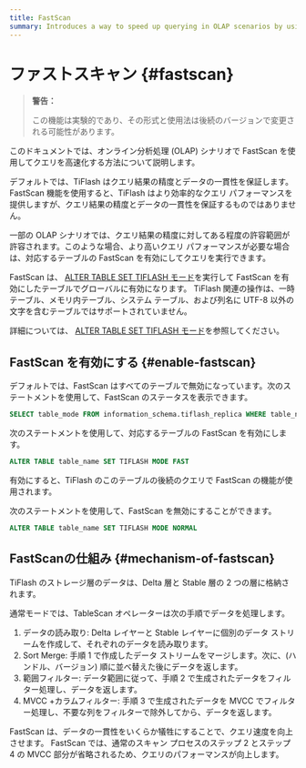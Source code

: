 ```yaml
---
title: FastScan
summary: Introduces a way to speed up querying in OLAP scenarios by using FastScan.
---
```


# ファストスキャン {#fastscan}

> **警告：**
>
> この機能は実験的であり、その形式と使用法は後続のバージョンで変更される可能性があります。

このドキュメントでは、オンライン分析処理 (OLAP) シナリオで FastScan を使用してクエリを高速化する方法について説明します。

デフォルトでは、TiFlash はクエリ結果の精度とデータの一貫性を保証します。 FastScan 機能を使用すると、TiFlash はより効率的なクエリ パフォーマンスを提供しますが、クエリ結果の精度とデータの一貫性を保証するものではありません。

一部の OLAP シナリオでは、クエリ結果の精度に対してある程度の許容範囲が許容されます。このような場合、より高いクエリ パフォーマンスが必要な場合は、対応するテーブルの FastScan を有効にしてクエリを実行できます。

FastScan は、 [ALTER TABLE SET TIFLASH モード](/sql-statements/sql-statement-set-tiflash-mode.md)を実行して FastScan を有効にしたテーブルでグローバルに有効になります。 TiFlash 関連の操作は、一時テーブル、メモリ内テーブル、システム テーブル、および列名に UTF-8 以外の文字を含むテーブルではサポートされていません。

詳細については、 [ALTER TABLE SET TIFLASH モード](/sql-statements/sql-statement-set-tiflash-mode.md)を参照してください。

## FastScan を有効にする {#enable-fastscan}

デフォルトでは、FastScan はすべてのテーブルで無効になっています。次のステートメントを使用して、FastScan のステータスを表示できます。

```sql
SELECT table_mode FROM information_schema.tiflash_replica WHERE table_name = 'table_name' AND table_schema = 'database_name'
```

次のステートメントを使用して、対応するテーブルの FastScan を有効にします。

```sql
ALTER TABLE table_name SET TIFLASH MODE FAST
```

有効にすると、TiFlash のこのテーブルの後続のクエリで FastScan の機能が使用されます。

次のステートメントを使用して、FastScan を無効にすることができます。

```sql
ALTER TABLE table_name SET TIFLASH MODE NORMAL
```

## FastScanの仕組み {#mechanism-of-fastscan}

TiFlash のストレージ層のデータは、Delta 層と Stable 層の 2 つの層に格納されます。

通常モードでは、TableScan オペレーターは次の手順でデータを処理します。

1.  データの読み取り: Delta レイヤーと Stable レイヤーに個別のデータ ストリームを作成して、それぞれのデータを読み取ります。
2.  Sort Merge: 手順 1 で作成したデータ ストリームをマージします。次に、(ハンドル、バージョン) 順に並べ替えた後にデータを返します。
3.  範囲フィルター: データ範囲に従って、手順 2 で生成されたデータをフィルター処理し、データを返します。
4.  MVCC +カラムフィルター: 手順 3 で生成されたデータを MVCC でフィルター処理し、不要な列をフィルターで除外してから、データを返します。

FastScan は、データの一貫性をいくらか犠牲にすることで、クエリ速度を向上させます。 FastScan では、通常のスキャン プロセスのステップ 2 とステップ 4 の MVCC 部分が省略されるため、クエリのパフォーマンスが向上します。
